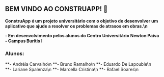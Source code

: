 ## BEM VINDO AO CONSTRUAPP! 👋


**ConstruApp é um projeto universitário com o objetivo de desenvolver um aplicativo que ajude a resolver os problemas de atrasos em obras.\n**

**- Em desenvolvimento pelos alunos do Centro Universitário Newton Paiva - Campus Buritis I**

### **Alunos:**

**- Andréia Carvalho\n 
**- Bruno Ramalho\n 
**- Eduardo De Lapouble\n  
**- Lariane Spalenza\n
**- Marcella Cristina\n 
**- Rafael Soares\n 

